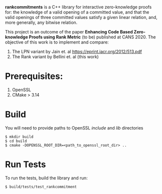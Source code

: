 **rankcommitments** is a C++ library for interactive zero-knowledge proofs for: the knowledge of a valid opening of a 
committed value, and that the valid openings of three committed values satisfy a given linear relation, and, more 
generally, any bitwise relation.

This project is an outcome of the paper __Enhancing Code Based Zero-knowledge Proofs using Rank Metric__ (to be) published at 
CANS 2020. The objective of this work is to implement and compare:
1. The LPN variant by Jain et. al https://eprint.iacr.org/2012/513.pdf
2. The Rank variant by Bellini et. al (this work)

# Prerequisites:
1. OpenSSL
2. CMake > 3.14

# Build
You will need to provide paths to OpenSSL _include_ and _lib_ directories

````
$ mkdir build
$ cd build
$ cmake -DOPENSSL_ROOT_DIR=<path_to_openssl_root_dir> ..
````
# Run Tests
To run the tests, build the library and run:

````
$ build/tests/test_rankcommitment
````
